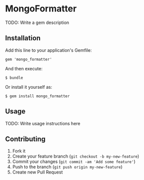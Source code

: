 # MongoFormatter

TODO: Write a gem description

## Installation

Add this line to your application's Gemfile:

    gem 'mongo_formatter'

And then execute:

    $ bundle

Or install it yourself as:

    $ gem install mongo_formatter

## Usage

TODO: Write usage instructions here

## Contributing

1. Fork it
2. Create your feature branch (`git checkout -b my-new-feature`)
3. Commit your changes (`git commit -am 'Add some feature'`)
4. Push to the branch (`git push origin my-new-feature`)
5. Create new Pull Request

